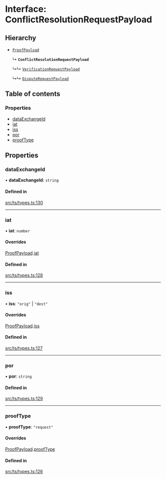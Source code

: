 # Interface: ConflictResolutionRequestPayload

## Hierarchy

- [`ProofPayload`](ProofPayload.md)

  ↳ **`ConflictResolutionRequestPayload`**

  ↳↳ [`VerificationRequestPayload`](VerificationRequestPayload.md)

  ↳↳ [`DisputeRequestPayload`](DisputeRequestPayload.md)

## Table of contents

### Properties

- [dataExchangeId](ConflictResolutionRequestPayload.md#dataexchangeid)
- [iat](ConflictResolutionRequestPayload.md#iat)
- [iss](ConflictResolutionRequestPayload.md#iss)
- [por](ConflictResolutionRequestPayload.md#por)
- [proofType](ConflictResolutionRequestPayload.md#prooftype)

## Properties

### dataExchangeId

• **dataExchangeId**: `string`

#### Defined in

[src/ts/types.ts:130](https://gitlab.com/i3-market/code/wp3/t3.2/conflict-resolution/non-repudiation-library/-/blob/24ef617/src/ts/types.ts#L130)

___

### iat

• **iat**: `number`

#### Overrides

[ProofPayload](ProofPayload.md).[iat](ProofPayload.md#iat)

#### Defined in

[src/ts/types.ts:128](https://gitlab.com/i3-market/code/wp3/t3.2/conflict-resolution/non-repudiation-library/-/blob/24ef617/src/ts/types.ts#L128)

___

### iss

• **iss**: ``"orig"`` \| ``"dest"``

#### Overrides

[ProofPayload](ProofPayload.md).[iss](ProofPayload.md#iss)

#### Defined in

[src/ts/types.ts:127](https://gitlab.com/i3-market/code/wp3/t3.2/conflict-resolution/non-repudiation-library/-/blob/24ef617/src/ts/types.ts#L127)

___

### por

• **por**: `string`

#### Defined in

[src/ts/types.ts:129](https://gitlab.com/i3-market/code/wp3/t3.2/conflict-resolution/non-repudiation-library/-/blob/24ef617/src/ts/types.ts#L129)

___

### proofType

• **proofType**: ``"request"``

#### Overrides

[ProofPayload](ProofPayload.md).[proofType](ProofPayload.md#prooftype)

#### Defined in

[src/ts/types.ts:126](https://gitlab.com/i3-market/code/wp3/t3.2/conflict-resolution/non-repudiation-library/-/blob/24ef617/src/ts/types.ts#L126)
